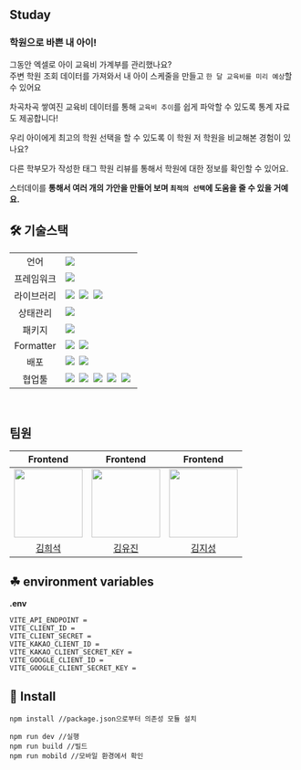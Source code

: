 ## Studay
### 학원으로 바쁜 내 아이!

그동안 엑셀로 아이 교육비 가계부를 관리했나요?</br>
주변 학원 조회 데이터를 가져와서 내 아이 스케줄을 만들고 `한 달 교육비를 미리 예상`할 수 있어요

차곡차곡 쌓여진 교육비 데이터를 통해   `교육비 추이`를 쉽게 파악할 수 있도록 통계 자료도 제공합니다!

우리 아이에게  최고의 학원 선택을 할 수 있도록 이 학원 저 학원을 비교해본 경험이 있나요?

다른 학부모가 작성한 태그 학원 리뷰를 통해서 학원에 대한 정보를 확인할 수 있어요.

스터데이를 **통해서 여러 개의 가안을 만들어 보며 `최적의 선택`에 도움을 줄 수 있을 거예요.**

## 🛠 기술스택

<table>
<tr>
 <td align="center">언어</td>
 <td>
  <img src="https://img.shields.io/badge/TypeScript-3178C6?style=for-the-badge&logo=TypeScript&logoColor=ffffff"/>
 </td>
</tr>
<tr>
  <td align="center">프레임워크</td>
  <td>
   <img src="https://img.shields.io/badge/tailwindcss-%2338B2AC.svg?style=for-the-badge&logo=tailwind-css&logoColor=white"/>&nbsp
  </td>
</tr>
<tr>
 <td align="center">라이브러리</td>
 <td>
    <img src="https://img.shields.io/badge/React-61DAFB?style=for-the-badge&logo=React&logoColor=ffffff"/>&nbsp  
    <img src="https://img.shields.io/badge/Axios-6028e0?style=for-the-badge&logo=Axios&logoColor=ffffff"/>&nbsp
    <img src="https://img.shields.io/badge/@tanstack/react query-FF4154?style=for-the-badge&logo=ReactQuery&logoColor=ffffff"/>&nbsp
  </td>
</tr>
<tr>
 <td align="center">상태관리</td>
 <td>
  <img src="https://img.shields.io/badge/Jotai-1678e0?style=for-the-badge"/>&nbsp  
 </td>
</tr>
<tr>
 <td align="center">패키지</td>
 <td>
    <img src="https://img.shields.io/badge/NPM-2C8EBB?style=for-the-badge&logo=NPM&logoColor=white"/>&nbsp 
  </td>
</tr>
<tr>
 <td align="center">Formatter</td>
 <td>
  <img src="https://img.shields.io/badge/Prettier-373338?style=for-the-badge&logo=Prettier&logoColor=ffffff"/>&nbsp 
  <img src="https://img.shields.io/badge/ESLint-4B32C3?style=for-the-badge&logo=ESLint&logoColor=ffffff"/>&nbsp 
 </td>
</tr>
<tr>
 <td align="center">배포</td>
 <td>
  <img src="https://img.shields.io/badge/S3-FF4100?style=for-the-badge&logo=amazons3&logoColor=white"/>&nbsp
  <img src="https://img.shields.io/badge/CloudFront-A374DB?style=for-the-badge&logo=amazoncloudwatch&logoColor=white" />&nbsp
 </td>
</tr>
<tr>
 <td align="center">협업툴</td>
 <td>
    <img src="https://img.shields.io/badge/Discord-4263f5?style=for-the-badge&logo=Discord&logoColor=white"/>&nbsp 
    <img src="https://img.shields.io/badge/GitHub-181717?style=for-the-badge&logo=GitHub&logoColor=white"/>&nbsp 
    <img src="https://img.shields.io/badge/Slack-4A154B?style=for-the-badge&logo=Slack&logoColor=white"/>&nbsp 
    <img src="https://img.shields.io/badge/Figma-d90f42?style=for-the-badge&logo=Figma&logoColor=white"/>&nbsp  
    <img src="https://img.shields.io/badge/Notion-000000?style=for-the-badge&logo=Notion&logoColor=white"/>&nbsp 
 </td>
</tr>
</table>

<br />


## 팀원

|                                           Frontend                                           |                                                      Frontend                                                       |                                          Frontend                                          |                                                   
|:--------------------------------------------------------------------------------------------:|:-------------------------------------------------------------------------------------------------------------------:|:------------------------------------------------------------------------------------------:|
| <img width="120" height="120" src="https://avatars.githubusercontent.com/u/106604926?v=4" /> |             <img width="120" height="120" src="https://avatars.githubusercontent.com/u/67894159?v=4" />             |<img width="120" height="120" src="https://avatars.githubusercontent.com/u/85999976?v=4" /> |
|                            [김희석](https://github.com/HeeSeok-kim)                             |                                         [김유진](https://github.com/eugene028)                                         |                             [김지성](https://github.com/jisung24)                             |



## ☘ environment variables

<b>.env</b>

```
VITE_API_ENDPOINT =
VITE_CLIENT_ID =
VITE_CLIENT_SECRET = 
VITE_KAKAO_CLIENT_ID = 
VITE_KAKAO_CLIENT_SECRET_KEY = 
VITE_GOOGLE_CLIENT_ID =
VITE_GOOGLE_CLIENT_SECRET_KEY =
```

## 🔑 Install
```
npm install //package.json으로부터 의존성 모듈 설치

npm run dev //실행
npm run build //빌드
npm run mobild //모바일 환경에서 확인
```

## 
